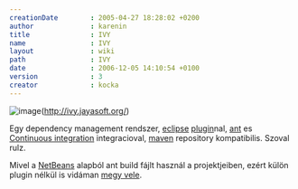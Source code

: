 ```yaml
---
creationDate        : 2005-04-27 18:28:02 +0200 
author              : karenin 
title               : IVY 
name                : IVY 
layout              : wiki 
path                : IVY 
date                : 2006-12-05 14:10:54 +0100 
version             : 3 
creator             : kocka 
---
```

![image](http://www.jayasoft.fr/org/modules/ivy/logo.png)(http://ivy.jayasoft.org/)

Egy dependency management rendszer, [eclipse](Eclipse.html) [plugin](plugin.html)nal, [ant](ant.html) es [Continuous integration](Continuous%20Integration.html) integracioval, [maven](maven.html) repository kompatibilis. Szoval rulz.

Mivel a [NetBeans](Netbeans.html) alapból ant build fájlt használ a projektjeiben, ezért külön plugin nélkül is vidáman [megy vele](http://wiki.netbeans.org/wiki/view/FaqIvy).
